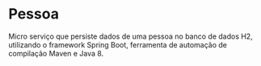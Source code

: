 # Pessoa
Micro serviço que persiste dados de uma pessoa no banco de dados H2, utilizando o framework Spring Boot, ferramenta de automação de compilação Maven e Java 8.

